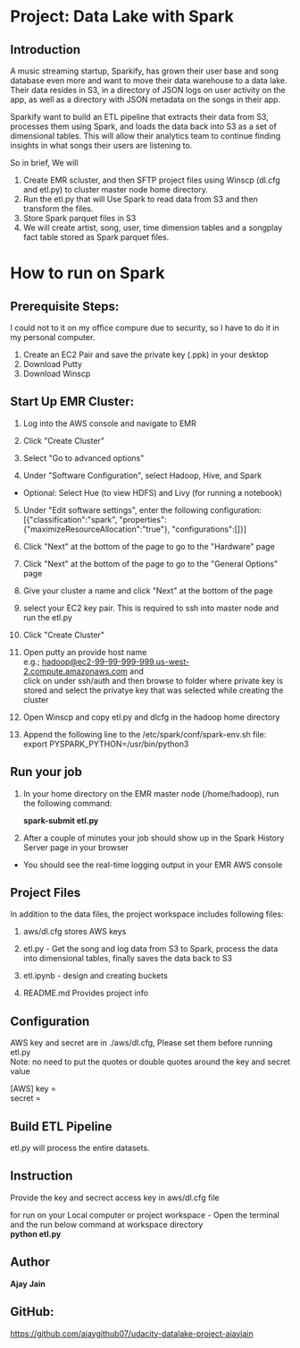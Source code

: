 # Project: Data Lake with Spark
## Introduction
A music streaming startup, Sparkify, has grown their user base and song database even more and want to move their data warehouse to a data lake. Their data resides in S3, in a directory of JSON logs on user activity on the app, as well as a directory with JSON metadata on the songs in their app.

Sparkify want to build an ETL pipeline that extracts their data from S3, processes them using Spark, and loads the data back into S3 as a set of dimensional tables. This will allow their analytics team to continue finding insights in what songs their users are listening to.

So in brief, We will <br>
1) Create EMR scluster, and then  SFTP project files using Winscp (dl.cfg and etl.py) to cluster master node home directory. <br>
3) Run the etl.py that will Use Spark to read data from S3 and then transform the files. <br>
3) Store Spark parquet files in S3  <br>
4) We will create artist, song, user, time dimension tables and a songplay fact table stored as Spark parquet files.<br>



# How to run on Spark 

## Prerequisite Steps:
I could not to it on my office compure due to security, so I have to do it in my personal computer.<br>

1) Create an EC2 Pair and save the private key (.ppk) in your desktop <br>
2) Download Putty <br>
3) Download Winscp <br>


## Start Up EMR Cluster:

1. Log into the AWS console  and navigate to EMR<br>

2. Click "Create Cluster"<br>

3. Select "Go to advanced options"<br>

4. Under "Software Configuration", select Hadoop, Hive, and Spark<br>

* Optional: Select Hue (to view HDFS) and Livy (for running a notebook)<br>

5. Under "Edit software settings", enter the following configuration:<br>
[{"classification":"spark", "properties":{"maximizeResourceAllocation":"true"}, "configurations":[]}]<br>

6. Click "Next" at the bottom of the page to go to the "Hardware" page<br>

7. Click "Next" at the bottom of the page to go to the "General Options" page<br>

10. Give your cluster a name and click "Next" at the bottom of the page<br>

11. select your EC2 key pair. This is required to ssh into master node and run the etl.py<br>

12. Click "Create Cluster"<br>

13. Open putty an provide host name <br>
    e.g.; hadoop@ec2-99-99-999-999.us-west-2.compute.amazonaws.com and <br>
    click on under ssh/auth and then browse to folder where private key is stored and select the privatye key
    that was selected while creating the cluster   <br>

14. Open Winscp and copy etl.py and dlcfg  in the hadoop home directory<br>

15.  Append the following line to the /etc/spark/conf/spark-env.sh file:<br>
    export PYSPARK_PYTHON=/usr/bin/python3<br>

## Run your job

1. In your home directory on the EMR master node (/home/hadoop), run the following command:

   <strong>spark-submit etl.py</strong>

2. After a couple of minutes your job should show up in the Spark History Server page in your browser

* You should see the real-time logging output in your EMR AWS console


## Project Files
In addition to the data files, the project workspace includes following files:

1. aws/dl.cfg stores AWS keys 

2. etl.py - Get the song and log data from S3 to Spark, process the data into dimensional tables, finally saves the data back to S3

4. etl.ipynb - design and creating buckets

5. README.md Provides project info

## Configuration
AWS key and secret are in ./aws/dl.cfg, Please set them before running  etl.py<br>
Note: no need to put the quotes or double quotes around the key and secret value

[AWS]
key =<br>
secret =<br>

## Build ETL Pipeline
etl.py will process the entire datasets.

## Instruction
Provide the key and secrect access key in aws/dl.cfg file 

for run on your Local computer or project workspace - Open the terminal and the run below command at workspace directory<BR>
<strong>python etl.py</strong>

## Author
<strong>Ajay Jain</strong>

## GitHub:
https://github.com/ajaygithub07/udacity-datalake-project-ajayjain